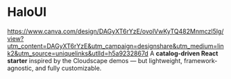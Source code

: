 # HaloUI
https://www.canva.com/design/DAGyXT6rYzE/ovolVwKyTQ482Mnmczl5lg/view?utm_content=DAGyXT6rYzE&utm_campaign=designshare&utm_medium=link2&utm_source=uniquelinks&utlId=h5a9232867d
A **catalog-driven React starter** inspired by the Cloudscape demos — but lightweight, framework-agnostic, and fully customizable.  
